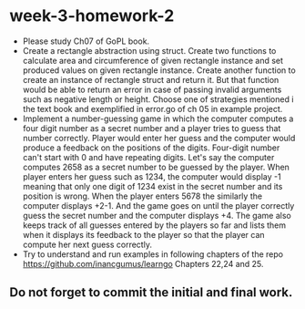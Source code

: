 # week-3-homework-2

- Please study Ch07 of GoPL book.
- Create a rectangle abstraction using struct. Create two functions to calculate area and circumference of given
  rectangle instance and set produced values on given rectangle instance. Create another function to create an instance
  of rectangle struct and return it. But that function would be able to return an error in case of passing invalid
  arguments such as negative length or height. Choose one of strategies mentioned i the text book and exemplified in
  error.go of ch 05 in example project.
- Implement a number-guessing game in which the computer computes a four digit number as a secret number and a player
  tries to guess that number correctly. Player would enter her guess and the computer would produce a feedback on the
  positions of the digits. Four-digit number can't start with 0 and have repeating digits. Let's say the computer
  computes 2658 as a secret number to be guessed by the player. When player enters her guess such as 1234, the computer
  would display -1 meaning that only one digit of 1234 exist in the secret number and its position is wrong. When the
  player enters 5678 the similarly the computer displays +2-1. And the game goes on until the player correctly guess the
  secret number and the computer displays +4. The game also keeps track of all guesses entered by the players so far and
  lists them when it displays its feedback to the player so that the player can compute her next guess correctly.
- Try to understand and run examples in following chapters of the repo
  https://github.com/inancgumus/learngo Chapters 22,24 and 25.

## Do not forget to commit the initial and final work.
